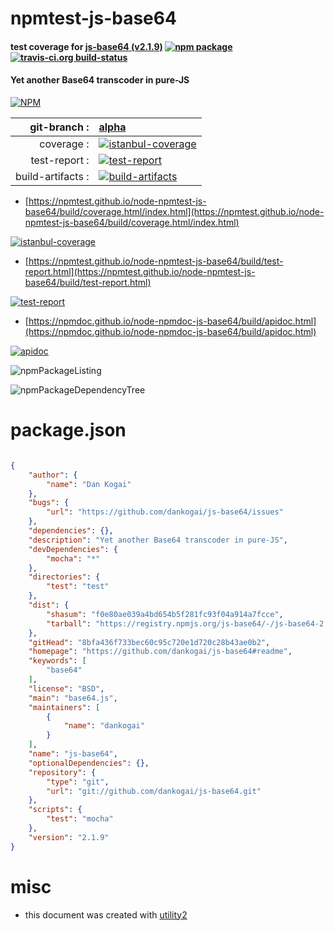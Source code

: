 # npmtest-js-base64

#### test coverage for  [js-base64 (v2.1.9)](https://github.com/dankogai/js-base64#readme)  [![npm package](https://img.shields.io/npm/v/npmtest-js-base64.svg?style=flat-square)](https://www.npmjs.org/package/npmtest-js-base64) [![travis-ci.org build-status](https://api.travis-ci.org/npmtest/node-npmtest-js-base64.svg)](https://travis-ci.org/npmtest/node-npmtest-js-base64)

#### Yet another Base64 transcoder in pure-JS

[![NPM](https://nodei.co/npm/js-base64.png?downloads=true&downloadRank=true&stars=true)](https://www.npmjs.com/package/js-base64)

| git-branch : | [alpha](https://github.com/npmtest/node-npmtest-js-base64/tree/alpha)|
|--:|:--|
| coverage : | [![istanbul-coverage](https://npmtest.github.io/node-npmtest-js-base64/build/coverage.badge.svg)](https://npmtest.github.io/node-npmtest-js-base64/build/coverage.html/index.html)|
| test-report : | [![test-report](https://npmtest.github.io/node-npmtest-js-base64/build/test-report.badge.svg)](https://npmtest.github.io/node-npmtest-js-base64/build/test-report.html)|
| build-artifacts : | [![build-artifacts](https://npmtest.github.io/node-npmtest-js-base64/glyphicons_144_folder_open.png)](https://github.com/npmtest/node-npmtest-js-base64/tree/gh-pages/build)|

- [https://npmtest.github.io/node-npmtest-js-base64/build/coverage.html/index.html](https://npmtest.github.io/node-npmtest-js-base64/build/coverage.html/index.html)

[![istanbul-coverage](https://npmtest.github.io/node-npmtest-js-base64/build/screenCapture.buildCi.browser.%252Ftmp%252Fbuild%252Fcoverage.lib.html.png)](https://npmtest.github.io/node-npmtest-js-base64/build/coverage.html/index.html)

- [https://npmtest.github.io/node-npmtest-js-base64/build/test-report.html](https://npmtest.github.io/node-npmtest-js-base64/build/test-report.html)

[![test-report](https://npmtest.github.io/node-npmtest-js-base64/build/screenCapture.buildCi.browser.%252Ftmp%252Fbuild%252Ftest-report.html.png)](https://npmtest.github.io/node-npmtest-js-base64/build/test-report.html)

- [https://npmdoc.github.io/node-npmdoc-js-base64/build/apidoc.html](https://npmdoc.github.io/node-npmdoc-js-base64/build/apidoc.html)

[![apidoc](https://npmdoc.github.io/node-npmdoc-js-base64/build/screenCapture.buildCi.browser.%252Ftmp%252Fbuild%252Fapidoc.html.png)](https://npmdoc.github.io/node-npmdoc-js-base64/build/apidoc.html)

![npmPackageListing](https://npmtest.github.io/node-npmtest-js-base64/build/screenCapture.npmPackageListing.svg)

![npmPackageDependencyTree](https://npmtest.github.io/node-npmtest-js-base64/build/screenCapture.npmPackageDependencyTree.svg)



# package.json

```json

{
    "author": {
        "name": "Dan Kogai"
    },
    "bugs": {
        "url": "https://github.com/dankogai/js-base64/issues"
    },
    "dependencies": {},
    "description": "Yet another Base64 transcoder in pure-JS",
    "devDependencies": {
        "mocha": "*"
    },
    "directories": {
        "test": "test"
    },
    "dist": {
        "shasum": "f0e80ae039a4bd654b5f281fc93f04a914a7fcce",
        "tarball": "https://registry.npmjs.org/js-base64/-/js-base64-2.1.9.tgz"
    },
    "gitHead": "8bfa436f733bec60c95c720e1d720c28b43ae0b2",
    "homepage": "https://github.com/dankogai/js-base64#readme",
    "keywords": [
        "base64"
    ],
    "license": "BSD",
    "main": "base64.js",
    "maintainers": [
        {
            "name": "dankogai"
        }
    ],
    "name": "js-base64",
    "optionalDependencies": {},
    "repository": {
        "type": "git",
        "url": "git://github.com/dankogai/js-base64.git"
    },
    "scripts": {
        "test": "mocha"
    },
    "version": "2.1.9"
}
```



# misc
- this document was created with [utility2](https://github.com/kaizhu256/node-utility2)
